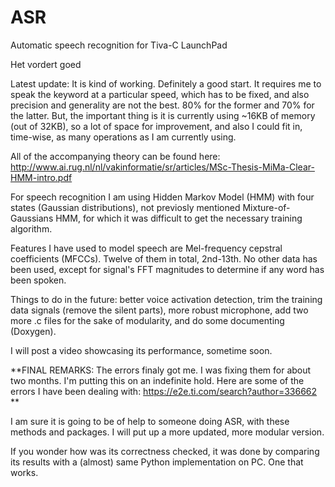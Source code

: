 # ASR
Automatic speech recognition for Tiva-C LaunchPad

Het vordert goed

Latest update: It is kind of working. Definitely a good start. It requires me to speak the keyword at a particular speed, which has to be fixed, and also precision and generality are not the best. 80% for the former and 70% for the latter. But, the important thing is it is currently using ~16KB of memory (out of 32KB), so a lot of space for improvement, and also I could fit in, time-wise, as many operations as I am currently using.

All of the accompanying theory can be found here: http://www.ai.rug.nl/nl/vakinformatie/sr/articles/MSc-Thesis-MiMa-Clear-HMM-intro.pdf

For speech recognition I am using Hidden Markov Model (HMM) with four states (Gaussian distributions), not previosly mentioned Mixture-of-Gaussians HMM, for which it was difficult to get the necessary training algorithm. 

Features I have used to model speech are Mel-frequency cepstral coefficients (MFCCs). Twelve of them in total, 2nd-13th. No other data has been used, except for signal's FFT magnitudes to determine if any word has been spoken.

Things to do in the future: better voice activation detection, trim the training data signals (remove the silent parts), more robust microphone, add two more .c files for the sake of modularity, and do some documenting (Doxygen).

I will post a video showcasing its performance, sometime soon.


**FINAL REMARKS: The errors finaly got me. I was fixing them for about two months. I'm putting this on an indefinite hold. 
Here are some of the errors I have been dealing with: https://e2e.ti.com/search?author=336662 **

I am sure it is going to be of help to someone doing ASR, with these methods and packages.
I will put up a more updated, more modular version.

If you wonder how was its correctness checked, it was done by comparing its results with a (almost) same Python implementation on PC. One that works.
